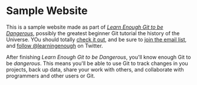 # Sample Website

This is a sample website made as part of [*Learn Enough Git to be Dangerous*](http://learningenough.com/git-tutorial), possibly the greatest beginner Git tutorial the history of the Universe.  YOu should totally [check it out](http://learningenough.com/git-tutorial), and be sure to [join the email list](http://learningenough.com/#email_list), and [follow @learningenough](http://twitter.com/learningenough) on Twitter.

After finishing *Learn Enough Git to be Dangerous*, you'll know enough Git to be *dangerous*.  This means you'll be able to use Git to track changes in you projects, back up data, share your work with others, and collaborate with programmers and other users or Git.
